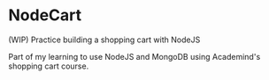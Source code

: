 # NodeCart
(WIP) Practice building a shopping cart with NodeJS

Part of my learning to use NodeJS and MongoDB using Academind's shopping cart course.
